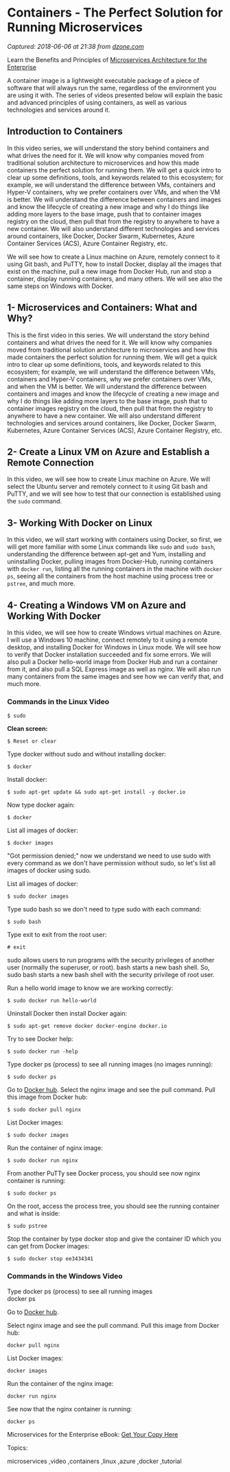 # Containers - The Perfect Solution for Running Microservices

_Captured: 2018-06-06 at 21:38 from [dzone.com](https://dzone.com/articles/containers-the-perfect-solution-for-running-micros?edition=376267&utm_source=Zone%20Newsletter&utm_medium=email&utm_campaign=microservices%202018-05-09)_

Learn the Benefits and Principles of [Microservices Architecture for the Enterprise](https://dzone.com/go?i=291431&u=https%3A%2F%2Ftransform.ca.com%2FAPI-microservice-architecture-for-the-enterprise.html%3Fcid%3DNA-DSP-API-AEL-000195-00001674-000000492%26utm_medium%3Donlineads_onl-dsp%26utm_source%3Ddzone%26utm_campaign%3Dmicroservices_api_acquire%26utm_content%3Dna_eb1-microservice-arch-ent-ddc-preroll%26mrm%3D)

A container image is a lightweight executable package of a piece of software that will always run the same, regardless of the environment you are using it with. The series of videos presented below will explain the basic and advanced principles of using containers, as well as various technologies and services around it.

## Introduction to Containers

In this video series, we will understand the story behind containers and what drives the need for it. We will know why companies moved from traditional solution architecture to microservices and how this made containers the perfect solution for running them. We will get a quick intro to clear up some definitions, tools, and keywords related to this ecosystem; for example, we will understand the difference between VMs, containers and Hyper-V containers, why we prefer containers over VMs, and when the VM is better. We will understand the difference between containers and images and know the lifecycle of creating a new image and why I do things like adding more layers to the base image, push that to container images registry on the cloud, then pull that from the registry to anywhere to have a new container. We will also understand different technologies and services around containers, like Docker, Docker Swarm, Kubernetes, Azure Container Services (ACS), Azure Container Registry, etc.

We will see how to create a Linux machine on Azure, remotely connect to it using Git bash, and PuTTY, how to install Docker, display all the images that exist on the machine, pull a new image from Docker Hub, run and stop a container, display running containers, and many others. We will see also the same steps on Windows with Docker.

## 1- Microservices and Containers: What and Why?

This is the first video in this series. We will understand the story behind containers and what drives the need for it. We will know why companies moved from traditional solution architecture to microservices and how this made containers the perfect solution for running them. We will get a quick intro to clear up some definitions, tools, and keywords related to this ecosystem; for example, we will understand the difference between VMs, containers and Hyper-V containers, why we prefer containers over VMs, and when the VM is better. We will understand the difference between containers and images and know the lifecycle of creating a new image and why I do things like adding more layers to the base image, push that to container images registry on the cloud, then pull that from the registry to anywhere to have a new container. We will also understand different technologies and services around containers, like Docker, Docker Swarm, Kubernetes, Azure Container Services (ACS), Azure Container Registry, etc.

## 2- Create a Linux VM on Azure and Establish a Remote Connection

In this video, we will see how to create Linux machine on Azure. We will select the Ubuntu server and remotely connect to it using Git bash and PuTTY, and we will see how to test that our connection is established using the `sudo` command.

## 3- Working With Docker on Linux

In this video, we will start working with containers using Docker, so first, we will get more familiar with some Linux commands like `sudo` and `sudo bash`, understanding the difference between apt-get and Yum, installing and uninstalling Docker, pulling images from Docker-Hub, running containers with `docker run`, listing all the running containers in the machine with `docker ps`, seeing all the containers from the host machine using process tree or `pstree`, and much more.

## 4- Creating a Windows VM on Azure and Working With Docker

In this video, we will see how to create Windows virtual machines on Azure. I will use a Windows 10 machine, connect remotely to it using a remote desktop, and installing Docker for Windows in Linux mode. We will see how to verify that Docker installation succeeded and fix some errors. We will also pull a Docker hello-world image from Docker Hub and run a container from it, and also pull a SQL Express image as well as nginx. We will also run many containers from the same images and see how we can verify that, and much more.

### **Commands in the Linux Video**

`$ sudo`

**Clean screen:**

`$ Reset or clear`

Type docker without sudo and without installing docker:

`$ docker`

Install docker:

`$ sudo apt-get update && sudo apt-get install -y docker.io`

Now type docker again:

`$ docker`

List all images of docker:

`$ docker images`

"Got permission denied;" now we understand we need to use sudo with every command as we don't have permission without sudo, so let's list all images of docker using sudo.

List all images of docker:

`$ sudo docker images`

Type sudo bash so we don't need to type sudo with each command:

`$ sudo bash`

Type exit to exit from the root user:

`# exit`

sudo allows users to run programs with the security privileges of another user (normally the superuser, or root). bash starts a new bash shell. So, sudo bash starts a new bash shell with the security privilege of root user.

Run a hello world image to know we are working correctly:

`$ sudo docker run hello-world`

Uninstall Docker then install Docker again:

`$ sudo apt-get remove docker docker-engine docker.io`

Try to see Docker help:

`$ sudo docker run -help`

Type docker ps (process) to see all running images (no images running):

`$ sudo docker ps`

Go to [Docker hub](https://hub.docker.com/explore/). Select the nginx image and see the pull command. Pull this image from Docker hub:

`$ sudo docker pull nginx`

List Docker images:

`$ sudo docker images`

Run the container of nginx image:

`$ sudo docker run nginx`

From another PuTTy see Docker process, you should see now nginx container is running:

`$ sudo docker ps`

On the root, access the process tree, you should see the running container and what is inside:

`$ sudo pstree`

Stop the container by type docker stop and give the container ID which you can get from Docker images:

`$ sudo docker stop ee3434341`

### **Commands in the Windows Video**

Type docker ps (process) to see all running images  
docker ps

Go to [Docker hub](https://hub.docker.com/explore/).

Select nginx image and see the pull command. Pull this image from Docker hub:

`docker pull nginx`

List Docker images:

`docker images`

Run the container of the nginx image:

`docker run nginx`

See now that the nginx container is running:

`docker ps`

Microservices for the Enterprise eBook: [Get Your Copy Here](https://dzone.com/go?i=291432&u=http%3A%2F%2Ftransform.ca.com%2FAPI-microservice-architecture-for-the-enterprise.html%3Fcid%3DNA-DSP-API-AEL-000195-00001674-000000493%26utm_medium%3Donlineads_onl-dsp%26utm_source%3Ddzone%26utm_campaign%3Dmicroservices_api_acquire%26utm_content%3Dna_eb2-microservice-arch-ent-ddc-postroll%26mrm%3D)

Topics:

microservices ,video ,containers ,linux ,azure ,docker ,tutorial
